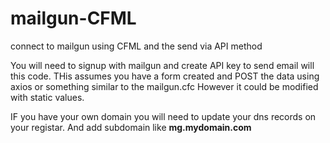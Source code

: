 # mailgun-CFML
 connect to mailgun using CFML and the send via API method

 You will need to signup with mailgun and create API key to send email will this code. 
 THis assumes you have a form created and POST the data using axios or something similar to the mailgun.cfc 
 However it could be modified with static values.

 IF you have your own domain you will need to update your dns records on your registar. And add subdomain like __mg.mydomain.com__


